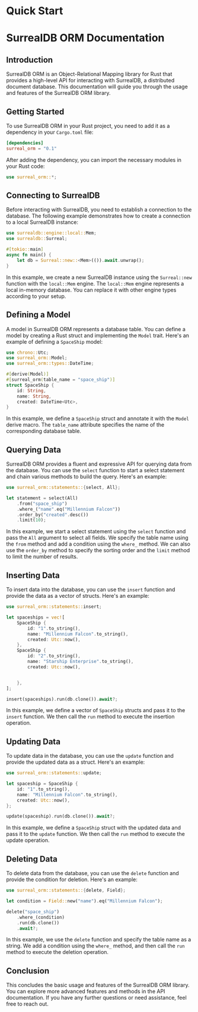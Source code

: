 # Quick Start

# SurrealDB ORM Documentation

## Introduction

SurrealDB ORM is an Object-Relational Mapping library for Rust that provides a
high-level API for interacting with SurrealDB, a distributed document database.
This documentation will guide you through the usage and features of the
SurrealDB ORM library.

## Getting Started

To use SurrealDB ORM in your Rust project, you need to add it as a dependency in
your `Cargo.toml` file:

```toml
[dependencies]
surreal_orm = "0.1"
```

After adding the dependency, you can import the necessary modules in your Rust
code:

```rust
use surreal_orm::*;
```

## Connecting to SurrealDB

Before interacting with SurrealDB, you need to establish a connection to the
database. The following example demonstrates how to create a connection to a
local SurrealDB instance:

```rust
use surrealdb::engine::local::Mem;
use surrealdb::Surreal;

#[tokio::main]
async fn main() {
    let db = Surreal::new::<Mem>(()).await.unwrap();
}
```

In this example, we create a new SurrealDB instance using the `Surreal::new`
function with the `local::Mem` engine. The `local::Mem` engine represents a
local in-memory database. You can replace it with other engine types according
to your setup.

## Defining a Model

A model in SurrealDB ORM represents a database table. You can define a model by
creating a Rust struct and implementing the `Model` trait. Here's an example of
defining a `SpaceShip` model:

```rust
use chrono::Utc;
use surreal_orm::Model;
use surreal_orm::types::DateTime;

#[derive(Model)]
#[surreal_orm(table_name = "space_ship")]
struct SpaceShip {
    id: String,
    name: String,
    created: DateTime<Utc>,
}
```

In this example, we define a `SpaceShip` struct and annotate it with the `Model`
derive macro. The `table_name` attribute specifies the name of the corresponding
database table.

## Querying Data

SurrealDB ORM provides a fluent and expressive API for querying data from the
database. You can use the `select` function to start a select statement and
chain various methods to build the query. Here's an example:

```rust
use surreal_orm::statements::{select, All};

let statement = select(All)
    .from("space_ship")
    .where_("name".eq("Millennium Falcon"))
    .order_by("created".desc())
    .limit(10);
```

In this example, we start a select statement using the `select` function and
pass the `All` argument to select all fields. We specify the table name using
the `from` method and add a condition using the `where_` method. We can also use
the `order_by` method to specify the sorting order and the `limit` method to
limit the number of results.

## Inserting Data

To insert data into the database, you can use the `insert` function and provide
the data as a vector of structs. Here's an example:

```rust
use surreal_orm::statements::insert;

let spaceships = vec![
    SpaceShip {
        id: "1".to_string(),
        name: "Millennium Falcon".to_string(),
        created: Utc::now(),
    },
    SpaceShip {
        id: "2".to_string(),
        name: "Starship Enterprise".to_string(),
        created: Utc::now(),


    },
];

insert(spaceships).run(db.clone()).await?;
```

In this example, we define a vector of `SpaceShip` structs and pass it to the
`insert` function. We then call the `run` method to execute the insertion
operation.

## Updating Data

To update data in the database, you can use the `update` function and provide
the updated data as a struct. Here's an example:

```rust
use surreal_orm::statements::update;

let spaceship = SpaceShip {
    id: "1".to_string(),
    name: "Millennium Falcon".to_string(),
    created: Utc::now(),
};

update(spaceship).run(db.clone()).await?;
```

In this example, we define a `SpaceShip` struct with the updated data and pass
it to the `update` function. We then call the `run` method to execute the update
operation.

## Deleting Data

To delete data from the database, you can use the `delete` function and provide
the condition for deletion. Here's an example:

```rust
use surreal_orm::statements::{delete, Field};

let condition = Field::new("name").eq("Millennium Falcon");

delete("space_ship")
    .where_(condition)
    .run(db.clone())
    .await?;
```

In this example, we use the `delete` function and specify the table name as a
string. We add a condition using the `where_` method, and then call the `run`
method to execute the deletion operation.

## Conclusion

This concludes the basic usage and features of the SurrealDB ORM library. You
can explore more advanced features and methods in the API documentation. If you
have any further questions or need assistance, feel free to reach out.
